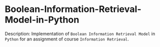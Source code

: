 # Boolean-Information-Retrieval-Model-in-Python

Description: Implementation of ```Boolean Information Retrieval Model``` in ```Python``` for an assignment of course ```Information Retrieval```. 
